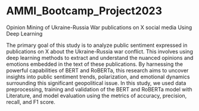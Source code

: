 # AMMI_Bootcamp_Project2023
Opinion Mining of Ukraine-Russia War publications on X social media Using Deep Learning


 The primary goal of this study is to analyze public sentiment expressed in publications on X about the Ukraine-Russia war conflict. This involves using deep learning methods to extract and understand the nuanced opinions and emotions embedded in the text of these  publications. By harnessing the powerful capabilities of BERT and RoBERTa, this research aims to uncover insights into public sentiment trends, polarization, and emotional dynamics surrounding this significant geopolitical issue. In this study, we used data preprocessing, training and validation of the BERT and RoBERTa model with Literature, and model evaluation using the metrics of accuracy, precision, recall, and F1 score.
